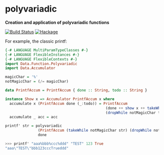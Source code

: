 # polyvariadic

**Creation and application of polyvariadic functions**

[![Build Status](https://travis-ci.org/fgaz/polyvariadic.svg?branch=master)](https://travis-ci.org/fgaz/polyvariadic)
[![Hackage](https://img.shields.io/hackage/v/polyvariadic.svg)]()

For example, the classic printf:

```haskell
{-# LANGUAGE MultiParamTypeClasses #-}
{-# LANGUAGE FlexibleInstances #-}
{-# LANGUAGE FlexibleContexts #-}
import Data.Function.Polyvariadic
import Data.Accumulator

magicChar = '%'
notMagicChar = (/= magicChar)

data PrintfAccum = PrintfAccum { done :: String, todo :: String }

instance Show x => Accumulator PrintfAccum x where
  accumulate x (PrintfAccum done (_:todo)) = PrintfAccum
                                              (done ++ show x ++ takeWhile notMagicChar todo)
                                              (dropWhile notMagicChar todo)
  accumulate _ acc = acc

printf' str = polyvariadic
               (PrintfAccum (takeWhile notMagicChar str) (dropWhile notMagicChar str))
               done
```

```haskell
>>> printf' "aaa%bbb%ccc%ddd" "TEST" 123 True
"aaa\"TEST\"bbb123cccTrueddd"
```

